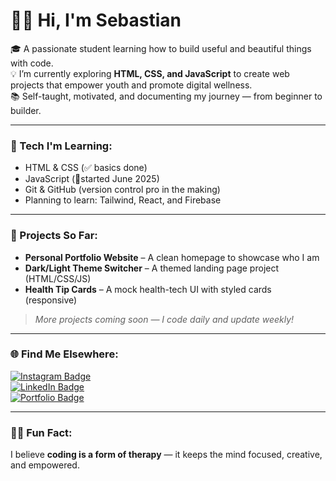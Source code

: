 # 👋🏽 Hi, I'm Sebastian

🎓 A passionate student learning how to build useful and beautiful things with code.  
💡 I’m currently exploring **HTML, CSS, and JavaScript** to create web projects that empower youth and promote digital wellness.  
📚 Self-taught, motivated, and documenting my journey — from beginner to builder.

---

### 🔧 Tech I'm Learning:
- HTML & CSS (✅ basics done)
- JavaScript (📍started June 2025)
- Git & GitHub (version control pro in the making)
- Planning to learn: Tailwind, React, and Firebase

---

### 🚀 Projects So Far:
- **Personal Portfolio Website** – A clean homepage to showcase who I am  
- **Dark/Light Theme Switcher** – A themed landing page project (HTML/CSS/JS)  
- **Health Tip Cards** – A mock health-tech UI with styled cards (responsive)

> *More projects coming soon — I code daily and update weekly!*

---

### 🌐 Find Me Elsewhere:
[![Instagram Badge](https://img.shields.io/badge/-@techhorizon_-purple?style=flat&logo=instagram&logoColor=white)](https://instagram.com/sebastian._dev_)  
[![LinkedIn Badge](https://img.shields.io/badge/-LinkedIn-blue?style=flat&logo=linkedin&logoColor=white)](https://linkedin.com/in/yourname)  
[![Portfolio Badge](https://img.shields.io/badge/-My%20Website-000?style=flat&logo=google-chrome&logoColor=white)](https://yourname.carrd.co)

---

### ✍🏽 Fun Fact:
I believe **coding is a form of therapy** — it keeps the mind focused, creative, and empowered.
